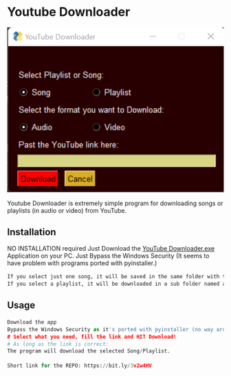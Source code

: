# Youtube Downloader
![program screenshot](https://github.com/SimeonTsvetanov/Mini-Projects-Learning-Python/blob/master/YouTube%20Downloader/Screenshot.png)

Youtube Downloader is extremely simple program for downloading songs or playlists (in audio or video) from YouTube.

## Installation
NO INSTALLATION required Just Download the [YouTube Downloader.exe](https://github.com/SimeonTsvetanov/Mini-Projects-Learning-Python/blob/master/YouTube%20Downloader/Youtube%20Downloader.exe) Application on your PC. 
Just Bypass the Windows Security (It seems to have problem with programs ported with pyinstaller.)

```bash
If you select just one song, it will be saved in the same folder with the application.
If you select a playlist, it will be downloaded in a sub folder named after the playlist.
```
## Usage
```python
Download the app
Bypass the Windows Security as it's ported with pyinstaller (no way around it)
# Select what you need, fill the link and HIT Download!
# As long as the link is correct:
The program will download the selected Song/Playlist.

Short link for the REPO: https://bit.ly/3v2w4HV
```

